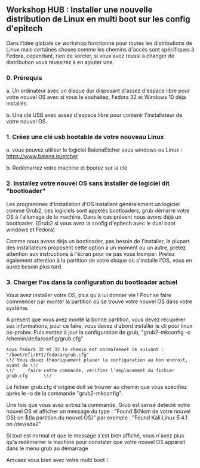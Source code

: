 ## Workshop HUB : Installer une nouvelle distribution de Linux en multi boot sur les config d'epitech
  
  Dans l'idée globale ce workshop fonctionne pour toutes les distributions de Linux mais certaines choses
  comme les chemins d'accès sont spécifiques à Fedora, cependant, rien de sorcier, si vous avez reussi à changer
  de distribution vous réussirez à en ajouter une.

### 0. Prérequis
  a. Un ordinateur avec un disque dur disposant d'assez d'espace libre pour votre nouvel OS
     avec si vous le souhaitez, Fedora 32 et Windows 10 déja installés.
    
  b. Une clé USB avec assez d'espace libre pour contenir l'installateur de votre nouvel OS.
  
### 1. Créez une clé usb bootable de votre nouveau Linux
  a. vous pouvez utiliser le logiciel BalenaEtcher sous windows ou Linux : https://www.balena.io/etcher
  
  b. Redémarrez votre machine et bootez sur la clé
  
### 2. Installez votre nouvel OS sans installer de logiciel dit "bootloader"

  Les programmes d'installation d'OS installent généralement un logiciel comme Grub2, ces logiciels sont appelés bootloaders,
  grub démarre votre OS à l'allumage de la machine. Dans le cas présent nous avons déjà un bootloader.
  (Grub2 si vous avez la config d'epitech avec le dual boot windows et Fedora)
  
  Comme nous avons dèja un bootloader, pas besoin de l'installer, la plupart des installateurs proposent cette option à un moment ou un autre,
  pretez attention aux instructions à l'écran pour ne pas vous tromper. Pretez également attention à la partition de votre disque où s'installe l'OS,
  vous en aurez besoin plus tard.
  
### 3. Charger l'os dans la configuration du bootloader actuel
  Vous avez installer votre OS, plus qu'a lui donner vie !
  Pour se faire commencer par monter la partition où se trouve votre nouvel OS dans votre système.
 
  A présent que vous avez monté la bonne partition, vous devez récupérer ses informations, pour ce faire,
  vous devez d'abord installer le cli pour linux os-prober.
  Puis mettez à jour la configuration de grub,
    "grub2-mkconfig -o /chemin/de/la/config/grub.cfg"
    
    sous fedora 32 et 33 le chemin est normalement le suivant : "/boot/efi/EFI/fedora/grub.cfg"
    \!/ Vous devez théoriquement placer la configuration au bon endroit, avant de \!/
    \!/     faire cette commande, vérifiez l'emplacement du fichier grub.cfg      \!/
    
  Le fichier grub.cfg d'origine doit se trouver au chemin que vous spécifiez après le -o de la commande "grub2-mkconfig".
  
  Une fois que vous avez entrez la commande, Grub est sensé detecté votre nouvel OS et afficher un message du type :
  "Found ${Nom de votre nouvel OS} on ${la partition du nouvel OS}"
  par exemple : "Found Kali Linux 5.4.1 on /dev/sda2"
  
  Si tout est normal et que le message s'est bien affiché, vous n'avez plus qu'a redémarrer la machine
  pour constater que votre nouvel OS apparait dans le menu grub au démarrage
 
 Amusez vous bien avec votre multi boot !
